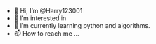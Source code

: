 - 👋 Hi, I’m @Harry123001
- 👀 I’m interested in 
- 🌱 I’m currently learning python and algorithms.
- 📫 How to reach me ...

<!---
Harry123001/Harry123001 is a ✨ special ✨ repository because its `README.md` (this file) appears on your GitHub profile.
You can click the Preview link to take a look at your changes.
--->

